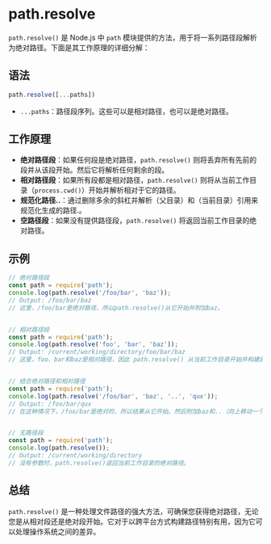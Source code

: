 # path.resolve

`path.resolve()` 是 Node.js 中 `path` 模块提供的方法，用于将一系列路径段解析为绝对路径。下面是其工作原理的详细分解：

## 语法
```js
path.resolve([...paths])
```
- `...paths`：路径段序列。这些可以是相对路径，也可以是绝对路径。

## 工作原理

- **绝对路径段**：如果任何段是绝对路径，`path.resolve()` 则将丢弃所有先前的段并从该段开始。然后它将解析任何剩余的段。
- **相对路径段**：如果所有段都是相对路径，`path.resolve()` 则将从当前工作目录（`process.cwd()`）开始并解析相对于它的路径。
- **规范化路径..**：通过删除多余的斜杠并解析（父目录）和（当前目录）引用来规范化生成的路径.。
- **空路径段**：如果没有提供路径段，`path.resolve()` 将返回当前工作目录的绝对路径。

## 示例
```js
// 绝对路径段
const path = require('path');
console.log(path.resolve('/foo/bar', 'baz')); 
// Output: /foo/bar/baz
// 这里，/foo/bar是绝对路径，所以path.resolve()从它开始并附加baz。


// 相对路径段
const path = require('path');
console.log(path.resolve('foo', 'bar', 'baz')); 
// Output: /current/working/directory/foo/bar/baz
// 这里，foo、bar和baz是相对路径，因此 path.resolve() 从当前工作目录开始并构建路径。


// 结合绝对路径和相对路径
const path = require('path');
console.log(path.resolve('/foo/bar', 'baz', '..', 'qux')); 
// Output: /foo/bar/qux
// 在这种情况下，/foo/bar是绝对的，所以结果从它开始。然后附加baz和..（向上移动一个目录）并解析qux，结果是/foo/bar/qux。


// 无路径段
const path = require('path');
console.log(path.resolve()); 
// Output: /current/working/directory
// 没有参数时，path.resolve()返回当前工作目录的绝对路径。
```

## 总结 

`path.resolve()` 是一种处理文件路径的强大方法，可确保您获得绝对路径，无论您是从相对段还是绝对段开始。它对于以跨平台方式构建路径特别有用，因为它可以处理操作系统之间的差异。